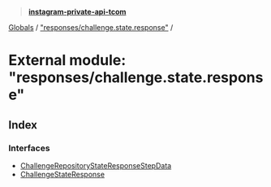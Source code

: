 > **[instagram-private-api-tcom](../README.md)**

[Globals](../README.md) / ["responses/challenge.state.response"](_responses_challenge_state_response_.md) /

# External module: "responses/challenge.state.response"

## Index

### Interfaces

* [ChallengeRepositoryStateResponseStepData](../interfaces/_responses_challenge_state_response_.challengerepositorystateresponsestepdata.md)
* [ChallengeStateResponse](../interfaces/_responses_challenge_state_response_.challengestateresponse.md)